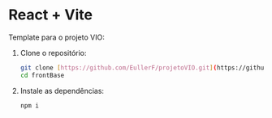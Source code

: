 # React + Vite

Template para o projeto VIO:

1. Clone o repositório:
   ```sh
   git clone [https://github.com/EullerF/projetoVIO.git](https://github.com/MateusC2/FrontprojetoVIO.git)
   cd frontBase
   
2. Instale as dependências:
   ```sh
   npm i
